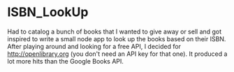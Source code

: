 # ISBN_LookUp

Had to catalog a bunch of books that I wanted to give away or sell and got inspired to write a small node app to look up the books based on their ISBN. After playing around and looking for a free API, I decided for http://openlibrary.org (you don't need an API key for that one). It produced a lot more hits than the Google Books API. 
